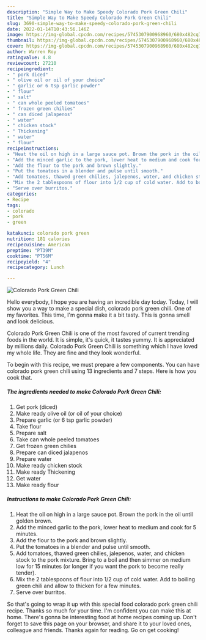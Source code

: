 ```yaml
---
description: "Simple Way to Make Speedy Colorado Pork Green Chili"
title: "Simple Way to Make Speedy Colorado Pork Green Chili"
slug: 3690-simple-way-to-make-speedy-colorado-pork-green-chili
date: 2022-01-14T10:43:56.146Z
image: https://img-global.cpcdn.com/recipes/5745307900968960/680x482cq70/colorado-pork-green-chili-recipe-main-photo.jpg
thumbnail: https://img-global.cpcdn.com/recipes/5745307900968960/680x482cq70/colorado-pork-green-chili-recipe-main-photo.jpg
cover: https://img-global.cpcdn.com/recipes/5745307900968960/680x482cq70/colorado-pork-green-chili-recipe-main-photo.jpg
author: Warren Roy
ratingvalue: 4.8
reviewcount: 27210
recipeingredient:
- " pork diced"
- " olive oil or oil of your choice"
- " garlic or 6 tsp garlic powder"
- " flour"
- " salt"
- " can whole peeled tomatoes"
- " frozen green chilies"
- " can diced jalapenos"
- " water"
- " chicken stock"
- " Thickening"
- " water"
- " flour"
recipeinstructions:
- "Heat the oil on high in a large sauce pot. Brown the pork in the oil until golden brown."
- "Add the minced garlic to the pork, lower heat to medium and cook for 5 minutes."
- "Add the flour to the pork and brown slightly."
- "Put the tomatoes in a blender and pulse until smooth."
- "Add tomatoes, thawed green chilies, jalepenos, water, and chicken stock to the pork mixture. Bring to a boil and then simmer on medium low for 15 minutes (or longer if you want the pork to become really tender)."
- "Mix the 2 tablespoons of flour into 1/2 cup of cold water. Add to boiling green chili and allow to thicken for a few minutes."
- "Serve over burritos."
categories:
- Recipe
tags:
- colorado
- pork
- green

katakunci: colorado pork green 
nutrition: 181 calories
recipecuisine: American
preptime: "PT39M"
cooktime: "PT56M"
recipeyield: "4"
recipecategory: Lunch

---
```



![Colorado Pork Green Chili](https://img-global.cpcdn.com/recipes/5745307900968960/680x482cq70/colorado-pork-green-chili-recipe-main-photo.jpg)

Hello everybody, I hope you are having an incredible day today. Today, I will show you a way to make a special dish, colorado pork green chili. One of my favorites. This time, I'm gonna make it a bit tasty. This is gonna smell and look delicious.

Colorado Pork Green Chili is one of the most favored of current trending foods in the world. It is simple, it's quick, it tastes yummy. It is appreciated by millions daily. Colorado Pork Green Chili is something which I have loved my whole life. They are fine and they look wonderful.




To begin with this recipe, we must prepare a few components. You can have colorado pork green chili using 13 ingredients and 7 steps. Here is how you cook that.

<!--inarticleads1-->

##### The ingredients needed to make Colorado Pork Green Chili:

1. Get  pork (diced)
1. Make ready  olive oil (or oil of your choice)
1. Prepare  garlic (or 6 tsp garlic powder)
1. Take  flour
1. Prepare  salt
1. Take  can whole peeled tomatoes
1. Get  frozen green chilies
1. Prepare  can diced jalapenos
1. Prepare  water
1. Make ready  chicken stock
1. Make ready  Thickening
1. Get  water
1. Make ready  flour




<!--inarticleads2-->

##### Instructions to make Colorado Pork Green Chili:

1. Heat the oil on high in a large sauce pot. Brown the pork in the oil until golden brown.
1. Add the minced garlic to the pork, lower heat to medium and cook for 5 minutes.
1. Add the flour to the pork and brown slightly.
1. Put the tomatoes in a blender and pulse until smooth.
1. Add tomatoes, thawed green chilies, jalepenos, water, and chicken stock to the pork mixture. Bring to a boil and then simmer on medium low for 15 minutes (or longer if you want the pork to become really tender).
1. Mix the 2 tablespoons of flour into 1/2 cup of cold water. Add to boiling green chili and allow to thicken for a few minutes.
1. Serve over burritos.




So that's going to wrap it up with this special food colorado pork green chili recipe. Thanks so much for your time. I'm confident you can make this at home. There's gonna be interesting food at home recipes coming up. Don't forget to save this page on your browser, and share it to your loved ones, colleague and friends. Thanks again for reading. Go on get cooking!
